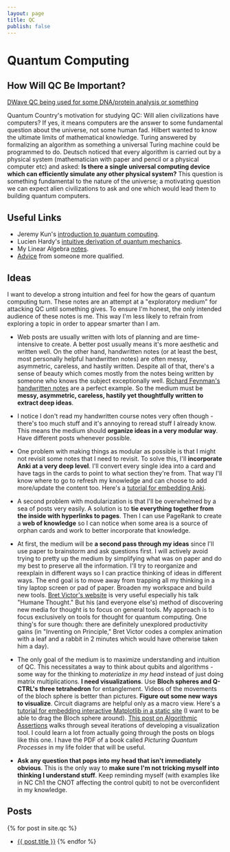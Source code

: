 ```yaml
--- 
layout: page 
title: QC
publish: false
--- 
```


# Quantum Computing 

## How Will QC Be Important? 

[DWave QC being used for some DNA/protein analysis or something](https://www.technologynetworks.com/informatics/news/the-power-of-quantum-computing-harnessed-for-dna-study-298183) 

Quantum Country's motivation for studying QC: Will alien civilizations have computers? If yes, it means computers are the answer to some fundamental question about the universe, not some human fad. Hilbert wanted to know the ultimate limits of mathematical knowledge. Turing answered by formalizing an algorithm as something a universal Turing machine could be programmed to do. Deutsch noticed that every algorithm is carried out by a physical system (mathematician with paper and pencil or a physical computer etc) and asked: **Is there a single universal computing device which can efficiently simulate any other physical system?** This question is something fundamental to the nature of the universe; a motivating question we can expect alien civilizations to ask and one which would lead them to building quantum computers.  

## Useful Links 
- Jeremy Kun's [introduction to quantum computing](https://jeremykun.com/2014/12/08/a-motivation-for-quantum-computing). 
- Lucien Hardy's [intuitive derivation of quantum mechanics](https://arxiv.org/pdf/quant-ph/0101012.pdf). 
- My Linear Algebra [notes](https://drive.google.com/file/d/1jj_jUxL1pDjReAikCL0u1XOhm8HZpcx2/view). 
- [Advice](http://www.mit.edu/~aram/advice/quantum.html) from someone more qualified. 

## Ideas 

I want to develop a strong intuition and feel for how the gears of quantum computing turn. These notes are an attempt at a "exploratory medium" for attacking QC until something gives. To ensure I'm honest, the only intended audience of these notes is me. This way I'm less likely to refrain from exploring a topic in order to appear smarter than I am. 

- Web posts are usually written with lots of planning and are time-intensive to create. A better post usually means it's more aesthetic and written well. On the other hand, handwritten notes (or at least the best, most personally helpful handwritten notes) are often messy, asymmetric, careless, and hastily written. Despite all of that, there's a sense of beauty which comes mostly from the notes being written by someone who knows the subject exceptionally well. [Richard Feynman's handwritten notes](https://www.feynmanlectures.caltech.edu/Notes.html) are a perfect example. So the medium must be **messy, asymmetric, careless, hastily yet thoughtfully written to extract deep ideas**. 

- I notice I don't read my handwritten course notes very often though - there's too much stuff and it's annoying to reread stuff I already know. This means the medium should **organize ideas in a very modular way**. Have different posts whenever possible. 

- One problem with making things as modular as possible is that I might not revisit some notes that I need to revisit. To solve this, I'll **incorporate Anki at a very deep level**. I'll convert every single idea into a card and have tags in the cards to point to what section they're from. That way I'll know where to go to refresh my knowledge and can choose to add more/update the content too. Here's a [tutorial for embedding Anki](https://tedpak.com/2013/10/30/exporting-anki-flashcards-to-the-web.html). 

- A second problem with modularization is that I'll be overwhelmed by a sea of posts very easily. A solution is to **tie everything together from the inside with hyperlinks to pages**. Then I can use PageRank to create a **web of knowledge** so I can notice when some area is a source of orphan cards and work to better incorporate that knowledge. 

- At first, the medium will be **a second pass through my ideas** since I'll use paper to brainstorm and ask questions first. I will actively avoid trying to pretty up the medium by simplifying what was on paper and do my best to preserve all the information. I'll try to reorganize and reexplain in different ways so I can practice thinking of ideas in different ways. The end goal is to move away from trapping all my thinking in a tiny laptop screen or pad of paper. Broaden my workspace and build new tools. [Bret Victor's website](http://worrydream.com/) is very useful especially his talk "Humane Thought." But his (and everyone else's) method of discovering new media for thought is to focus on general tools. My approach is to focus exclusively on tools for thought for quantum computing. One thing's for sure though: there are definitely unexplored productivity gains (in "Inventing on Principle," Bret Victor codes a complex animation with a leaf and a rabbit in 2 minutes which would have otherwise taken him a day). 

- The only goal of the medium is to maximize understanding and intuition of QC. This necessitates a way to think about qubits and algorithms - some way for the thinking to *materialize in my head* instead of just doing matrix multiplications. **I need visualizations**. Use **Bloch spheres and Q-CTRL's three tetrahedron** for entanglement. Videos of the movements of the bloch sphere is better than pictures. **Figure out some new ways to visualize**. Circuit diagrams are helpful only as a macro view. Here's a [tutorial for embedding interactive Matplotlib in a static site](https://www.johnwmillr.com/interactive-plots-in-jekyll/) (I want to be able to drag the Bloch sphere around). [This post on Algorithmic Assertions](https://algassert.com/post/1716) walks through seveal iterations of developing a visualization tool. I could learn a lot from actually going through the posts on blogs like this one. I have the PDF of a book called *Picturing Quantum Processes* in my life folder that will be useful. 

- **Ask any question that pops into my head that isn't immediately obvious**. This is the only way to **make sure I'm not tricking myself into thinking I understand stuff**. Keep reminding myself (with examples like in NC Ch1 the CNOT affecting the control qubit) to not be overconfident in my knowledge. 

## Posts

{% for post in site.qc %}
   - [{{ post.title }}]({{post.url}})
{% endfor %}    
